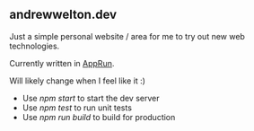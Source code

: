 ## andrewwelton.dev

Just a simple personal website / area for me to try out new web technologies.

Currently written in [AppRun](https://github.com/yysun/apprun).

Will likely change when I feel like it :)

- Use _npm start_ to start the dev server
- Use _npm test_ to run unit tests
- Use _npm run build_ to build for production
